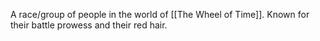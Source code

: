 A race/group of people in the world of [[The Wheel of Time]].  Known for their battle prowess and their red hair.